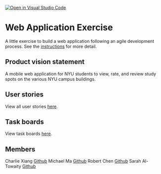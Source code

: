 [![Open in Visual Studio Code](https://classroom.github.com/assets/open-in-vscode-c66648af7eb3fe8bc4f294546bfd86ef473780cde1dea487d3c4ff354943c9ae.svg)](https://classroom.github.com/online_ide?assignment_repo_id=8874489&assignment_repo_type=AssignmentRepo)
# Web Application Exercise

A little exercise to build a web application following an agile development process. See the [instructions](instructions.md) for more detail.

## Product vision statement

A mobile web application for NYU students to view, rate, and review study spots on the various NYU campus buildings.

## User stories

View all user stories [here](https://github.com/software-students-fall2022/web-app-exercise-team-2-1/issues).

## Task boards

View task boards [here](https://github.com/software-students-fall2022/web-app-exercise-team-2-1/projects?query=is%3Aopen).

## Members

Charlie Xiang [Github](https://github.com/xiang-charlie)
Michael Ma [Github](https://github.com/mma01us)
Robert Chen [Github](https://github.com/RobertChenYF)
Sarah Al-Towaity [Github](https://github.com/sarah-altowaity1)